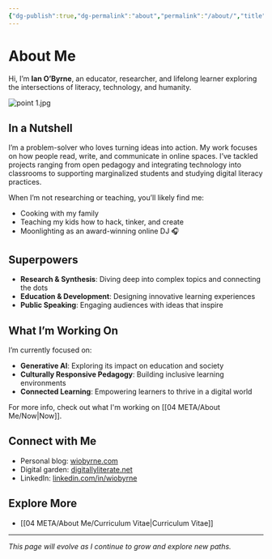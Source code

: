 ```yaml
---
{"dg-publish":true,"dg-permalink":"about","permalink":"/about/","title":"About Me","tags":["about","profile"]}
---
```


# About Me

Hi, I’m **Ian O’Byrne**, an educator, researcher, and lifelong learner exploring the intersections of literacy, technology, and humanity.  

![point 1.jpg](/img/user/04%20META/%F0%9F%94%97%20Assets/point%201.jpg)
## In a Nutshell  
I’m a problem-solver who loves turning ideas into action. My work focuses on how people read, write, and communicate in online spaces. I’ve tackled projects ranging from open pedagogy and integrating technology into classrooms to supporting marginalized students and studying digital literacy practices.  

When I’m not researching or teaching, you’ll likely find me:
- Cooking with my family  
- Teaching my kids how to hack, tinker, and create  
- Moonlighting as an award-winning online DJ 🎧  

## Superpowers  
- **Research & Synthesis**: Diving deep into complex topics and connecting the dots  
- **Education & Development**: Designing innovative learning experiences  
- **Public Speaking**: Engaging audiences with ideas that inspire  

## What I’m Working On  
I’m currently focused on:  
- **Generative AI**: Exploring its impact on education and society  
- **Culturally Responsive Pedagogy**: Building inclusive learning environments  
- **Connected Learning**: Empowering learners to thrive in a digital world  

For more info, check out what I'm working on [[04 META/About Me/Now\|Now]].
## Connect with Me  
- Personal blog: [wiobyrne.com](https://wiobyrne.com)  
- Digital garden: [digitallyliterate.net](https://digitallyliterate.net)  
- LinkedIn: [linkedin.com/in/wiobyrne](https://linkedin.com/in/wiobyrne)  

## Explore More
- [[04 META/About Me/Curriculum Vitae\|Curriculum Vitae]]

---
*This page will evolve as I continue to grow and explore new paths.*

